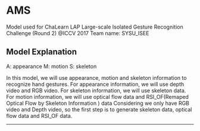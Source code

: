 # AMS
Model used for ChaLearn LAP Large-scale Isolated Gesture Recognition Challenge (Round 2) @ICCV 2017
Team name: SYSU_ISEE

## Model Explanation
A: appearance 
M: motion
S: skeleton

In this model, we will use appearance, motion and skeleton information to recognize hand gestures.
For appearance information, we will use depth video and RGB video.
For skeleton information, we will use skeleton data.
For motion information, we will use optical flow data and RSI_OF(Remaped Optical Flow by Skeleton Information ) data
Considering we only have RGB video and Depth video, so the first step is to generate skeleton data, optical flow data and RSI_OF data.

-----

